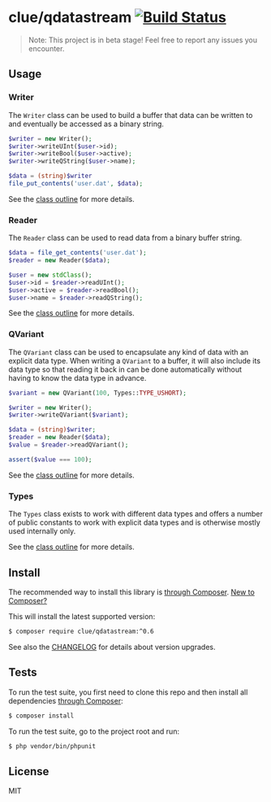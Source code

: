 # clue/qdatastream [![Build Status](https://travis-ci.org/clue/php-qdatastream.svg?branch=master)](https://travis-ci.org/clue/php-qdatastream)

> Note: This project is in beta stage! Feel free to report any issues you encounter.

## Usage

### Writer

The `Writer` class can be used to build a buffer that data can be written to
and eventually be accessed as a binary string.

```php
$writer = new Writer();
$writer->writeUInt($user->id);
$writer->writeBool($user->active);
$writer->writeQString($user->name);

$data = (string)$writer
file_put_contents('user.dat', $data);
```

See the [class outline](src/Writer.php) for more details.

### Reader

The `Reader` class can be used to read data from a binary buffer string.

```php
$data = file_get_contents('user.dat');
$reader = new Reader($data);

$user = new stdClass();
$user->id = $reader->readUInt();
$user->active = $reader->readBool();
$user->name = $reader->readQString();
```

See the [class outline](src/Reader.php) for more details.

### QVariant

The `QVariant` class can be used to encapsulate any kind of data with an
explicit data type. When writing a `QVariant` to a buffer, it will also
include its data type so that reading it back in can be done automatically
without having to know the data type in advance.

```php
$variant = new QVariant(100, Types::TYPE_USHORT);

$writer = new Writer();
$writer->writeQVariant($variant);

$data = (string)$writer;
$reader = new Reader($data);
$value = $reader->readQVariant();

assert($value === 100);
```

See the [class outline](src/QVariant.php) for more details.

### Types

The `Types` class exists to work with different data types and offers a number
of public constants to work with explicit data types and is otherwise mostly
used internally only.

See the [class outline](src/Types.php) for more details.

## Install

The recommended way to install this library is [through Composer](http://getcomposer.org).
[New to Composer?](http://getcomposer.org/doc/00-intro.md)

This will install the latest supported version:

```bash
$ composer require clue/qdatastream:^0.6
```

See also the [CHANGELOG](CHANGELOG.md) for details about version upgrades.

## Tests

To run the test suite, you first need to clone this repo and then install all
dependencies [through Composer](https://getcomposer.org):

```bash
$ composer install
```

To run the test suite, go to the project root and run:

```bash
$ php vendor/bin/phpunit
```

## License

MIT
